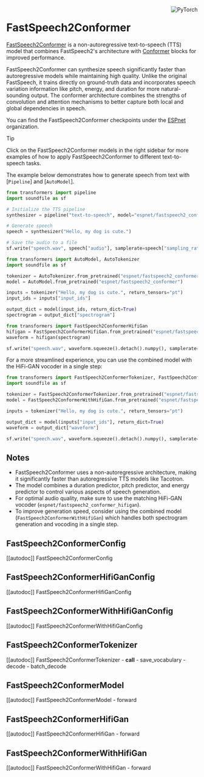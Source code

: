 <!--Copyright 2023 The HuggingFace Team. All rights reserved.

Licensed under the Apache License, Version 2.0 (the "License"); you may not use this file except in compliance with
the License. You may obtain a copy of the License at

http://www.apache.org/licenses/LICENSE-2.0

Unless required by applicable law or agreed to in writing, software distributed under the License is distributed on
an "AS IS" BASIS, WITHOUT WARRANTIES OR CONDITIONS OF ANY KIND, either express or implied. See the License for the
specific language governing permissions and limitations under the License.
-->

<div style="float: right;">
    <div class="flex flex-wrap space-x-1">
        <img alt="PyTorch" src="https://img.shields.io/badge/PyTorch-DE3412?style=flat&logo=pytorch&logoColor=white">
    </div>
</div>

# FastSpeech2Conformer

[FastSpeech2Conformer](https://huggingface.co/papers/2010.13956) is a non-autoregressive text-to-speech (TTS) model that combines FastSpeech2's architecture with [Conformer](https://huggingface.co/papers/2005.08100) blocks for improved performance.

FastSpeech2Conformer can synthesize speech significantly faster than autoregressive models while maintaining high quality. Unlike the original FastSpeech, it trains directly on ground-truth data and incorporates speech variation information like pitch, energy, and duration for more natural-sounding output. The conformer architecture combines the strengths of convolution and attention mechanisms to better capture both local and global dependencies in speech.

You can find the FastSpeech2Conformer checkpoints under the [ESPnet](https://huggingface.co/espnet) organization.

> [!TIP]
> Click on the FastSpeech2Conformer models in the right sidebar for more examples of how to apply FastSpeech2Conformer to different text-to-speech tasks.

The example below demonstrates how to generate speech from text with [`Pipeline`] and [`AutoModel`].

<hfoptions id="usage">
<hfoption id="Pipeline">

```py
from transformers import pipeline
import soundfile as sf

# Initialize the TTS pipeline
synthesizer = pipeline("text-to-speech", model="espnet/fastspeech2_conformer")

# Generate speech
speech = synthesizer("Hello, my dog is cute.")

# Save the audio to a file
sf.write("speech.wav", speech["audio"], samplerate=speech["sampling_rate"])
```

</hfoption>
<hfoption id="AutoModel">

```py
from transformers import AutoModel, AutoTokenizer
import soundfile as sf

tokenizer = AutoTokenizer.from_pretrained("espnet/fastspeech2_conformer")
model = AutoModel.from_pretrained("espnet/fastspeech2_conformer")

inputs = tokenizer("Hello, my dog is cute.", return_tensors="pt")
input_ids = inputs["input_ids"]

output_dict = model(input_ids, return_dict=True)
spectrogram = output_dict["spectrogram"]

from transformers import FastSpeech2ConformerHifiGan
hifigan = FastSpeech2ConformerHifiGan.from_pretrained("espnet/fastspeech2_conformer_hifigan")
waveform = hifigan(spectrogram)

sf.write("speech.wav", waveform.squeeze().detach().numpy(), samplerate=22050)
```

</hfoption>
</hfoptions>

For a more streamlined experience, you can use the combined model with the HiFi-GAN vocoder in a single step:

```python
from transformers import FastSpeech2ConformerTokenizer, FastSpeech2ConformerWithHifiGan
import soundfile as sf

tokenizer = FastSpeech2ConformerTokenizer.from_pretrained("espnet/fastspeech2_conformer")
model = FastSpeech2ConformerWithHifiGan.from_pretrained("espnet/fastspeech2_conformer_with_hifigan")

inputs = tokenizer("Hello, my dog is cute.", return_tensors="pt")

output_dict = model(inputs["input_ids"], return_dict=True)
waveform = output_dict["waveform"]

sf.write("speech.wav", waveform.squeeze().detach().numpy(), samplerate=22050)
```

## Notes

- FastSpeech2Conformer uses a non-autoregressive architecture, making it significantly faster than autoregressive TTS models like Tacotron.
- The model combines a duration predictor, pitch predictor, and energy predictor to control various aspects of speech generation.
- For optimal audio quality, make sure to use the matching HiFi-GAN vocoder (`espnet/fastspeech2_conformer_hifigan`).
- To improve generation speed, consider using the combined model (`FastSpeech2ConformerWithHifiGan`) which handles both spectrogram generation and vocoding in a single step.

## FastSpeech2ConformerConfig

[[autodoc]] FastSpeech2ConformerConfig

## FastSpeech2ConformerHifiGanConfig

[[autodoc]] FastSpeech2ConformerHifiGanConfig

## FastSpeech2ConformerWithHifiGanConfig

[[autodoc]] FastSpeech2ConformerWithHifiGanConfig

## FastSpeech2ConformerTokenizer

[[autodoc]] FastSpeech2ConformerTokenizer
    - __call__
    - save_vocabulary
    - decode
    - batch_decode

## FastSpeech2ConformerModel

[[autodoc]] FastSpeech2ConformerModel
    - forward

## FastSpeech2ConformerHifiGan

[[autodoc]] FastSpeech2ConformerHifiGan
    - forward

## FastSpeech2ConformerWithHifiGan

[[autodoc]] FastSpeech2ConformerWithHifiGan
    - forward
